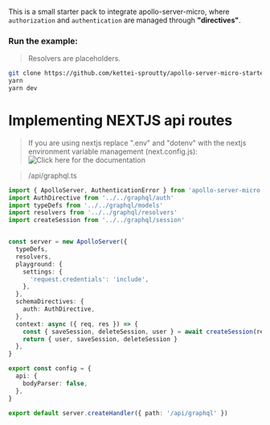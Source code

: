This is a small starter pack to integrate apollo-server-micro, where `authorization` and `authentication` are managed through **"directives"**.

### Run the example:

> Resolvers are placeholders.

```sh
git clone https://github.com/kettei-sproutty/apollo-server-micro-starter.git
yarn
yarn dev
```


# Implementing NEXTJS api routes
> If you are using nextjs replace ".env" and "dotenv" with the nextjs environment variable management (next.config.js): ![Click here for the documentation](https://nextjs.org/docs/basic-features/environment-variables)


> /api/graphql.ts

```ts
import { ApolloServer, AuthenticationError } from 'apollo-server-micro'
import AuthDirective from '../../graphql/auth'
import typeDefs from '../../graphql/models'
import resolvers from '../../graphql/resolvers'
import createSession from '../../graphql/session'


const server = new ApolloServer({
  typeDefs,
  resolvers,
  playground: {
    settings: {
      'request.credentials': 'include',
    },
  },
  schemaDirectives: {
    auth: AuthDirective,
  },
  context: async ({ req, res }) => {
    const { saveSession, deleteSession, user } = await createSession(req, res, password)
    return { user, saveSession, deleteSession }
  },
}

export const config = {
  api: {
    bodyParser: false,
  },
}

export default server.createHandler({ path: '/api/graphql' })
```
